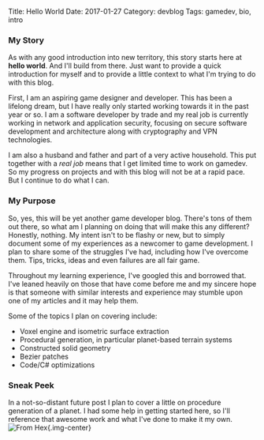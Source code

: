 Title: Hello World
Date: 2017-01-27
Category: devblog
Tags: gamedev, bio, intro

### My Story

As with any good introduction into new territory, this story starts here at **hello world**.  And I'll build from there.  Just want to provide a quick introduction for myself and to provide a little context to what I'm trying to do with this blog.

First, I am an aspiring game designer and developer.  This has been a lifelong dream, but I have really only started working towards it in the past year or so.  I am a software developer by trade and my real job is currently working in network and application security, focusing on secure software development and architecture along with cryptography and VPN technologies.

I am also a husband and father and part of a very active household.  This put together with a *real job* means that I get limited time to work on gamedev.  So my progress on projects and with this blog will not be at a rapid pace.  But I continue to do what I can.

### My Purpose

So, yes, this will be yet another game developer blog.  There's tons of them out there, so what
am I planning on doing that will make this any different?  Honestly, nothing.  My intent isn't
to be flashy or new, but to simply document some of my experiences as a newcomer to game
development. I plan to share some of the struggles I've had, including how I've overcome them.
Tips, tricks, ideas and even failures are all fair game.  

Throughout my learning experience, I've googled this and borrowed that.  I've leaned heavily
on those that have come before me and my sincere hope is that someone with similar interests
and experience may stumble upon one of my articles and it may help them.

Some of the topics I plan on covering include:

* Voxel engine and isometric surface extraction
* Procedural generation, in particular planet-based terrain systems
* Constructed solid geometry
* Bezier patches
* Code/C# optimizations

### Sneak Peek

In a not-so-distant future post I plan to cover a little on procedure generation of a planet. I had some help in getting started here, so I'll reference that awesome work and what I've done to make it my own.
![From Hex](images/HexWorld.png){.img-center}
